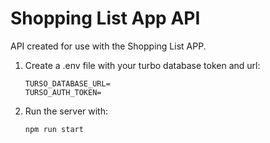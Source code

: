 # Shopping List App API

API created for use with the Shopping List APP.

1. Create a .env file with your turbo database token and url:
    ```
    TURSO_DATABASE_URL=
    TURSO_AUTH_TOKEN=
    ```

2. Run the server with:
    ```
    npm run start
    ```